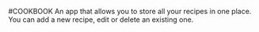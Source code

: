 #COOKBOOK
 An app that allows you to store all your recipes in one place.
You can add a new recipe, edit or delete an existing one. 

